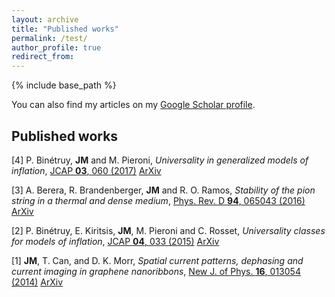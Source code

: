 ```yaml
---
layout: archive
title: "Published works"
permalink: /test/
author_profile: true
redirect_from:
---
```


{% include base_path %}

You can also find my articles on my [Google Scholar profile](https://scholar.google.com/citations?user=G4jsJB0AAAAJ&hl=fr).


## Published works

[4] P. Binétruy, **JM** and M. Pieroni, *Universality in generalized models of inflation*, [JCAP **03**, 060 (2017)](https://doi.org/10.1088/1475-7516/2017/03/060) [ArXiv](https://arxiv.org/pdf/1611.07019)

[3] A. Berera, R. Brandenberger, **JM** and R. O. Ramos, *Stability of the pion string in a thermal and dense medium*, [Phys. Rev. D **94**, 065043 (2016)](https://doi.org/10.1103/PhysRevD.94.065043) [ArXiv](https://arxiv.org/pdf/1606.04113)

[2] P. Binétruy, E. Kiritsis, **JM**, M. Pieroni and C. Rosset, *Universality classes for models of inflation*, [JCAP **04**, 033 (2015)](https://doi.org/10.1088/1475-7516/2015/04/033) [ArXiv](https://arxiv.org/pdf/1407.0820)

[1] **JM**, T. Can, and D. K. Morr, *Spatial current patterns, dephasing and current imaging in graphene nanoribbons*, [New J. of Phys. **16**, 013054 (2014)](https://doi.org/10.1088/1367-2630/16/1/013054) [ArXiv](https://arxiv.org/pdf/1402.1502)
  

